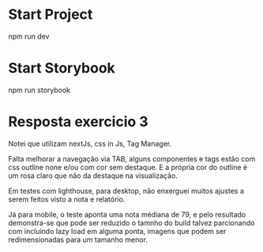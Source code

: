 # Start Project

npm run dev

# Start Storybook

npm run storybook

# Resposta exercicio 3

Notei que utilizam nextJs, css in Js, Tag Manager.

Falta melhorar a navegação via TAB, alguns componentes e tags estão com css outline none e/ou com cor sem destaque. E a própria cor do outline é um rosa claro que não da destaque na visualização.

Em testes com lighthouse, para desktop, não enxerguei muitos ajustes a serem feitos visto a nota e relatório.

Já para mobile, o teste aponta uma nota médiana de 79, e pelo resultado demonstra-se que pode ser reduzido o tamnho do build talvez parcionando com incluindo lazy load em alguma ponta, imagens que podem ser redimensionadas para um tamanho menor.